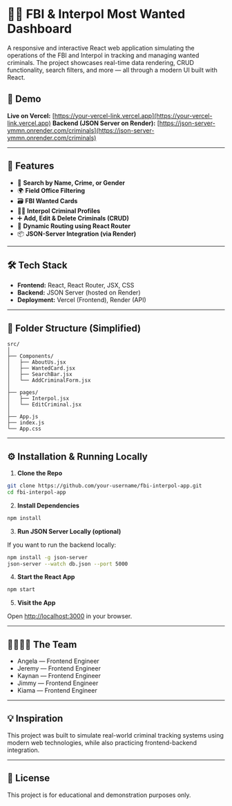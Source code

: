 # 🕵️‍♂️ FBI & Interpol Most Wanted Dashboard

A responsive and interactive React web application simulating the operations of the FBI and Interpol in tracking and managing wanted criminals. The project showcases real-time data rendering, CRUD functionality, search filters, and more — all through a modern UI built with React.

## 📸 Demo

**Live on Vercel:** [https://your-vercel-link.vercel.app](https://your-vercel-link.vercel.app)
**Backend (JSON Server on Render):** [https://json-server-ymmn.onrender.com/criminals](https://json-server-ymmn.onrender.com/criminals)

---

## 🚀 Features

- 🔎 **Search by Name, Crime, or Gender**
- 🌍 **Field Office Filtering**
- 🗃️ **FBI Wanted Cards**
- 🧑‍💻 **Interpol Criminal Profiles**
- ➕ **Add, Edit & Delete Criminals (CRUD)**
- 📄 **Dynamic Routing using React Router**
- 📦 **JSON-Server Integration (via Render)**

---

## 🛠️ Tech Stack

- **Frontend:** React, React Router, JSX, CSS
- **Backend:** JSON Server (hosted on Render)
- **Deployment:** Vercel (Frontend), Render (API)

---

## 📂 Folder Structure (Simplified)

```
src/
│
├── Components/
│   ├── AboutUs.jsx
│   ├── WantedCard.jsx
│   ├── SearchBar.jsx
│   └── AddCriminalForm.jsx
│
├── pages/
│   ├── Interpol.jsx
│   └── EditCriminal.jsx
│
├── App.js
├── index.js
└── App.css
```

---

## ⚙️ Installation & Running Locally

1. **Clone the Repo**

```bash
git clone https://github.com/your-username/fbi-interpol-app.git
cd fbi-interpol-app
```

2. **Install Dependencies**

```bash
npm install
```

3. **Run JSON Server Locally (optional)**

If you want to run the backend locally:

```bash
npm install -g json-server
json-server --watch db.json --port 5000
```

4. **Start the React App**

```bash
npm start
```

5. **Visit the App**

Open [http://localhost:3000](http://localhost:3000) in your browser.

---

## 👨‍👩‍👧‍👦 The Team

- Angela — Frontend Engineer
- Jeremy — Frontend Engineer
- Kaynan — Frontend Engineer
- Jimmy — Frontend Engineer
- Kiama — Frontend Engineer

---

## 💡 Inspiration

This project was built to simulate real-world criminal tracking systems using modern web technologies, while also practicing frontend-backend integration.

---

## 📝 License

This project is for educational and demonstration purposes only.
